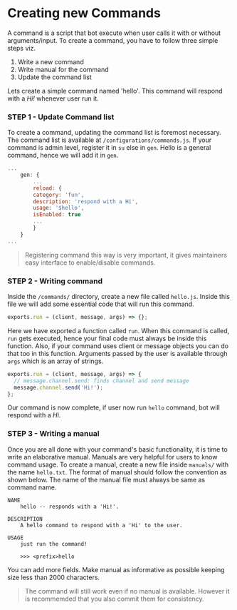 # Creating new Commands

A command is a script that bot execute when user calls it with or without arguments/input. To create a command, you have to follow three simple steps viz.

1. Write a new command
2. Write manual for the command
3. Update the command list

Lets create a simple command named 'hello'. This command will respond with a _Hi!_ whenever user run it.

### STEP 1 - Update Command list

To create a command, updating the command list is foremost necessary. The command list is available at `/configurations/commands.js`. If your command is admin level, register it in `su` else in `gen`. Hello is a general command, hence we will add it in `gen`.

```js
...
    gen: {
        ...
        reload: {
        category: 'fun',
        description: 'respond with a Hi',
        usage: '$hello',
        isEnabled: true
        ...
        }
    }
...
```

> Registering command this way is very important, it gives maintainers easy interface to enable/disable commands.

### STEP 2 - Writing command

Inside the `/commands/` directory, create a new file called `hello.js`. Inside this file we will add some essential code that will run this command.

```js
exports.run = (client, message, args) => {};
```

Here we have exported a function called `run`. When this command is called, `run` gets executed, hence your final code must always be inside this function. Also, if your command uses client or message objects you can do that too in this function. Arguments passed by the user is available through `args` which is an array of strings.

```js
exports.run = (client, message, args) => {
  // message.channel.send: finds channel and send message
  message.channel.send('Hi!');
};
```

Our command is now complete, if user now run `hello` command, bot will respond with a _Hi_.

### STEP 3 - Writing a manual

Once you are all done with your command's basic functionality, it is time to write an elaborative manual. Manuals are very helpful for users to know command usage. To create a manual, create a new file inside `manuals/` with the name `hello.txt`. The format of manual should follow the convention as shown below. The name of the manual file must always be same as command name.

```
NAME
    hello -- responds with a 'Hi!'.

DESCRIPTION
    A hello command to respond with a 'Hi' to the user.

USAGE
    just run the command!

    >>> <prefix>hello
```

You can add more fields. Make manual as informative as possible keeping size less than 2000 characters.

> The command will still work even if no manual is available. However it is recommemded that you also commit them for consistency.
